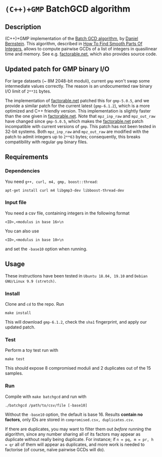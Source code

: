 # `(C++)+GMP` BatchGCD algorithm

## Description

(C++)+GMP implementation of the [Batch GCD
algorithm](http://facthacks.cr.yp.to/batchgcd.html), by [Daniel
Bernstein](https://cr.yp.to/djb.html). This algorithm, described in [How To
Find Smooth Parts Of
Integers](https://cr.yp.to/factorization/smoothparts-20040510.pdf), allows to
compute pairwise GCDs of a list of integers in quasilinear time and memory. See
e.g. [factorable.net](https://factorable.net), which also provides source code.

## Updated patch for GMP binary I/O

For large datasets (~ 8M 2048-bit moduli), current `gmp` won't swap some
intermediate values correctly. The reason is an undocumented raw binary I/O
limit of `2**31` bytes.

The implementation of [factorable.net](https://factorable.net) patched this for
`gmp-5.0.5`, and we provide a similar patch for the current latest
(`gmp-6.1.2`), which is a more optimized and C++ friendly version.
This implementation is slightly faster than the one given in
[factorable.net](https://factorable.net).
Note that `mpz_inp_raw` and `mpz_out_raw` have changed since `gmp-5.0.5`,
which makes the [factorable.net](https://factorable.net) patch incompatible
with current versions of `gmp`. This patch has not been tested in 32-bit
systems. Both `mpz_inp_raw` and `mpz_out_raw` are modified with the patch to admit
integers up to `2**63` bytes; consequently, this breaks compatibility with
regular `gmp` binary files.

## Requirements

### Dependencies

You need `g++, curl, m4, gmp, boost::thread`:
```
apt-get install curl m4 libgmp3-dev libboost-thread-dev
```
### Input file

You need a csv file, containing integers in the following format
```
<ID>,<modulus in base 16>\n
```
You can also use
```
<ID>,<modulus in base 10>\n
```
and set the `-base10` option when running.

## Usage

These instructions have been tested in `Ubuntu 18.04, 19.10` and `Debian
GNU/Linux 9.9 (stretch)`.

### Install

Clone and `cd` to the repo. Run
```
make install
```
This will download `gmp-6.1.2`, check the `sha1` fingerprint, and apply our
updated patch.

### Test

Perform a toy test run with
```
make test
```
This should expose 8 compromised moduli and 2 duplicates out of the 15 samples.

### Run

Compile with `make batchgcd` and run with
```
./batchgcd /path/to/csv/file [-base10]
```
Without the `-base10` option, the default is base 16. Results **contain no
factors**, only IDs are stored in `compromised.csv, duplicates.csv`.

If there are duplicates, you may want to filter them out *before* running the
algorithm, since any number sharing all of its factors may appear as duplicate
without really being duplicate. For instance; if `n = pq, m = pr, h = qr` all
of them will appear as duplicates, and more work is needed to factorise (of
course, naïve pairwise GCDs will do).
